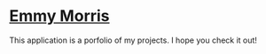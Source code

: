 # [Emmy Morris](https://emmymorris.github.io/)

This application is a porfolio of my projects. I hope you check it out!

